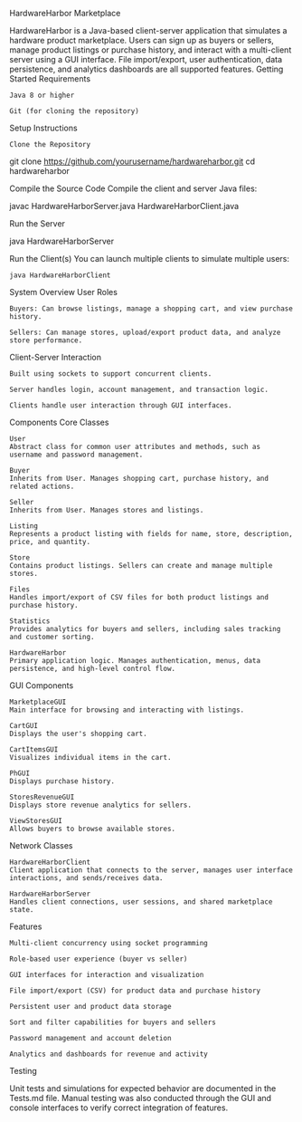 HardwareHarbor Marketplace

HardwareHarbor is a Java-based client-server application that simulates a hardware product marketplace. Users can sign up as buyers or sellers, manage product listings or purchase history, and interact with a multi-client server using a GUI interface. File import/export, user authentication, data persistence, and analytics dashboards are all supported features.
Getting Started
Requirements

    Java 8 or higher

    Git (for cloning the repository)

Setup Instructions

    Clone the Repository

git clone https://github.com/yourusername/hardwareharbor.git
cd hardwareharbor

Compile the Source Code
Compile the client and server Java files:

javac HardwareHarborServer.java HardwareHarborClient.java

Run the Server

java HardwareHarborServer

Run the Client(s)
You can launch multiple clients to simulate multiple users:

    java HardwareHarborClient

System Overview
User Roles

    Buyers: Can browse listings, manage a shopping cart, and view purchase history.

    Sellers: Can manage stores, upload/export product data, and analyze store performance.

Client-Server Interaction

    Built using sockets to support concurrent clients.

    Server handles login, account management, and transaction logic.

    Clients handle user interaction through GUI interfaces.

Components
Core Classes

    User
    Abstract class for common user attributes and methods, such as username and password management.

    Buyer
    Inherits from User. Manages shopping cart, purchase history, and related actions.

    Seller
    Inherits from User. Manages stores and listings.

    Listing
    Represents a product listing with fields for name, store, description, price, and quantity.

    Store
    Contains product listings. Sellers can create and manage multiple stores.

    Files
    Handles import/export of CSV files for both product listings and purchase history.

    Statistics
    Provides analytics for buyers and sellers, including sales tracking and customer sorting.

    HardwareHarbor
    Primary application logic. Manages authentication, menus, data persistence, and high-level control flow.

GUI Components

    MarketplaceGUI
    Main interface for browsing and interacting with listings.

    CartGUI
    Displays the user's shopping cart.

    CartItemsGUI
    Visualizes individual items in the cart.

    PhGUI
    Displays purchase history.

    StoresRevenueGUI
    Displays store revenue analytics for sellers.

    ViewStoresGUI
    Allows buyers to browse available stores.

Network Classes

    HardwareHarborClient
    Client application that connects to the server, manages user interface interactions, and sends/receives data.

    HardwareHarborServer
    Handles client connections, user sessions, and shared marketplace state.

Features

    Multi-client concurrency using socket programming

    Role-based user experience (buyer vs seller)

    GUI interfaces for interaction and visualization

    File import/export (CSV) for product data and purchase history

    Persistent user and product data storage

    Sort and filter capabilities for buyers and sellers

    Password management and account deletion

    Analytics and dashboards for revenue and activity

Testing

Unit tests and simulations for expected behavior are documented in the Tests.md file. Manual testing was also conducted through the GUI and console interfaces to verify correct integration of features.
